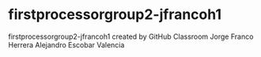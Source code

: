 # firstprocessorgroup2-jfrancoh1
firstprocessorgroup2-jfrancoh1 created by GitHub Classroom
Jorge Franco Herrera
Alejandro Escobar Valencia
